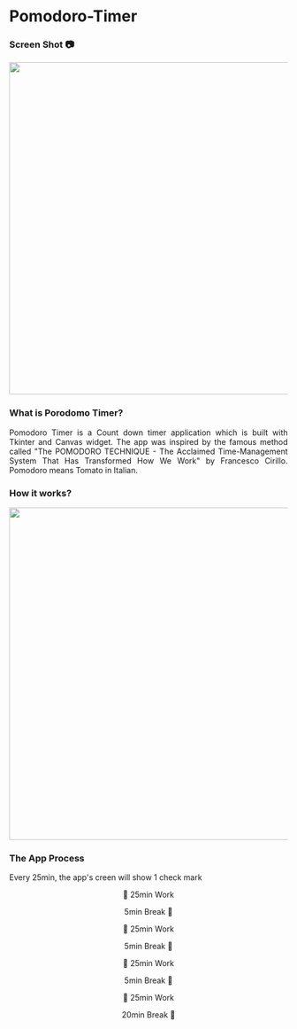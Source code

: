 <h1>Pomodoro-Timer</h1>

<h3>Screen Shot 📷</h3>
<p align="center">
  <img width="600" src="https://user-images.githubusercontent.com/78774658/144474581-f9577ff6-517d-49b3-bd1e-76c6096145e6.png"/>
</p>

<h3>What is Porodomo Timer?</h3>
<p align="justify">
  Pomodoro Timer is a Count down timer application which is built with Tkinter and Canvas widget.
  The app was inspired by the famous method called "The POMODORO TECHNIQUE - The Acclaimed Time-Management System That Has Transformed How We Work" by Francesco Cirillo.
  Pomodoro means Tomato in Italian.
</p>

<h3>How it works?</h3>
<p align="center">
  <img width="600" src="https://user-images.githubusercontent.com/78774658/144475515-7e837fbc-b7cd-48e6-bab5-2763cdceb255.png"/>
</p>

<h3>The App Process</h3>
Every 25min, the app's creen will show 1 check mark
<p align="center">🍅  25min Work</p>
<p align="center">5min Break  🍅</p>
<p align="center">🍅  25min Work</p>
<p align="center">5min Break  🍅</p>
<p align="center">🍅  25min Work</p>
<p align="center">5min Break  🍅</p>
<p align="center">🍅  25min Work</p>
<p align="center">20min Break 🍅</p>
